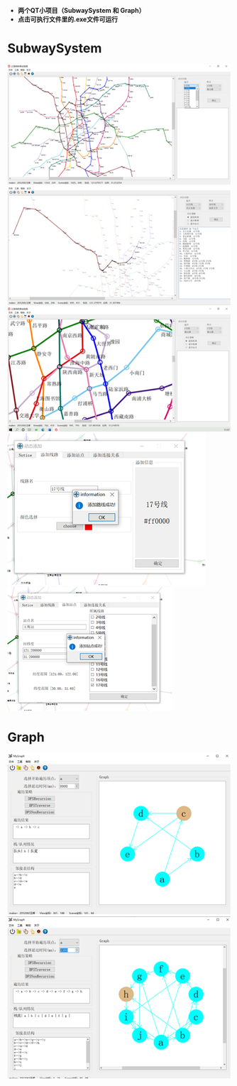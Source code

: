 - **两个QT小项目（SubwaySystem 和 Graph）**
- **点击可执行文件里的.exe文件可运行**

# SubwaySystem
![Alt text](photos/image.png)
![Alt text](photos/image-1.png)
![Alt text](photos/image-2.png)
![Alt text](photos/image-3.png)
![Alt text](photos/image-4.png)

# Graph
![Alt text](photos/image-5.png)
![Alt text](photos/image-6.png)